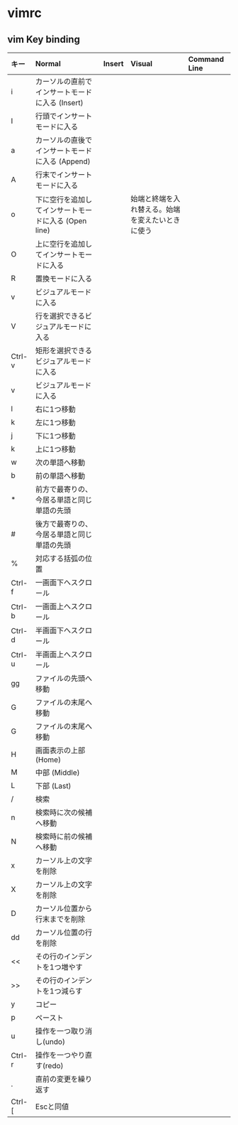 # vimrc


## vim Key binding

|キー|Normal|Insert|Visual|Command Line|
|:--|:--|:--|:--|:--|
|i|カーソルの直前でインサートモードに入る (Insert)||||
|I|行頭でインサートモードに入る||||
|a|カーソルの直後でインサートモードに入る (Append)||||
|A|行末でインサートモードに入る||||
|o|下に空行を追加してインサートモードに入る (Open line)||始端と終端を入れ替える。始端を変えたいときに使う||
|O|上に空行を追加してインサートモードに入る||||
|R|置換モードに入る||||
|v|ビジュアルモードに入る||||
|V|行を選択できるビジュアルモードに入る||||
|Ctrl-v|矩形を選択できるビジュアルモードに入る||||
|v|ビジュアルモードに入る||||
|l|右に1つ移動||||
|k|左に1つ移動||||
|j|下に1つ移動||||
|k|上に1つ移動||||
|w|次の単語へ移動||||
|b|前の単語へ移動||||
|*|前方で最寄りの、今居る単語と同じ単語の先頭||||
|#|後方で最寄りの、今居る単語と同じ単語の先頭||||
|%|対応する括弧の位置||||
|Ctrl-f|一画面下へスクロール||||
|Ctrl-b|一画面上へスクロール||||
|Ctrl-d|半画面下へスクロール||||
|Ctrl-u|半画面上へスクロール||||
|gg|ファイルの先頭へ移動||||
|G|ファイルの末尾へ移動||||
|G|ファイルの末尾へ移動||||
|H|画面表示の上部 (Home)||||
|M|中部 (Middle)||||
|L|下部 (Last)||||
|/|検索||||
|n|検索時に次の候補へ移動||||
|N|検索時に前の候補へ移動||||
|x|カーソル上の文字を削除||||
|X|カーソル上の文字を削除||||
|D|カーソル位置から行末までを削除||||
|dd|カーソル位置の行を削除||||
|<<|その行のインデントを1つ増やす||||
|>>|その行のインデントを1つ減らす||||
|y|コピー||||
|p|ペースト||||
|u|操作を一つ取り消し(undo)||||
|Ctrl-r|操作を一つやり直す(redo)||||
|.|直前の変更を繰り返す||||
|Ctrl-[|Escと同値||||
